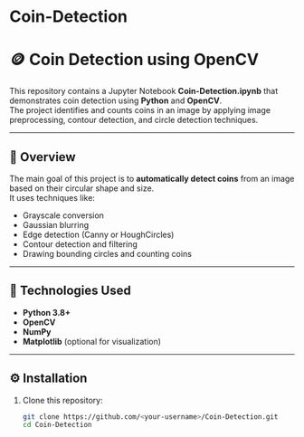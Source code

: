 
# Coin-Detection
# 🪙 Coin Detection using OpenCV

This repository contains a Jupyter Notebook **Coin-Detection.ipynb** that demonstrates coin detection using **Python** and **OpenCV**.  
The project identifies and counts coins in an image by applying image preprocessing, contour detection, and circle detection techniques.

---

## 📖 Overview
The main goal of this project is to **automatically detect coins** from an image based on their circular shape and size.  
It uses techniques like:
- Grayscale conversion  
- Gaussian blurring  
- Edge detection (Canny or HoughCircles)  
- Contour detection and filtering  
- Drawing bounding circles and counting coins  

---

## 🧰 Technologies Used
- **Python 3.8+**
- **OpenCV**
- **NumPy**
- **Matplotlib** (optional for visualization)

---

## ⚙️ Installation

1. Clone this repository:
   ```bash
   git clone https://github.com/<your-username>/Coin-Detection.git
   cd Coin-Detection

